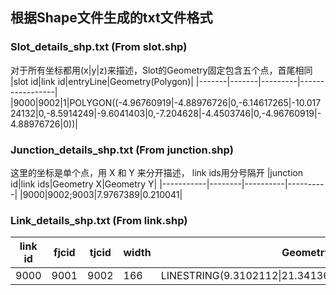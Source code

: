 ## 根据Shape文件生成的txt文件格式
### Slot_details_shp.txt (From slot.shp)
对于所有坐标都用(x|y|z)来描述，Slot的Geometry固定包含五个点，首尾相同
|slot id|link id|entryLine|Geometry(Polygon)|
|-------|-------|---------|-----------------|
|9000|9002|1|POLYGON((-4.96760919\|-4.88976726\|0,-6.14617265\|-10.01724132\|0,-8.5914249\|-9.6041403\|0,-7.204628\|-4.4503746\|0,-4.96760919\|-4.88976726\|0))|
### Junction_details_shp.txt (From junction.shp)
这里的坐标是单个点，用 X 和 Y 来分开描述， link ids用分号隔开
|junction id|link ids|Geometry X|Geometry Y|
|-----------|--------|----------|----------|
|9000|9002;9003|7.9767389|0.210041|
### Link_details_shp.txt (From link.shp)
|link id|fjcid|tjcid|width|Geometry(Polyline)|
|-------|-----|-----|-----|------------------|
|9000|9001|9002|166|LINESTRING(9.3102112\|21.3413677\|0,7.4145136\|22.8352985\|0,...)
